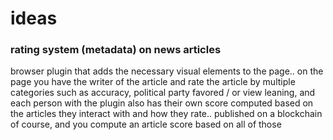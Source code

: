 # ideas



### rating system (metadata) on news articles
browser plugin that adds the necessary visual elements to the page.. on the page you have the writer of the article and rate the article by multiple categories such as accuracy, political party favored / or view leaning, and each person with the plugin also has their own score computed based on the articles they interact with and how they rate.. published on a blockchain of course, and you compute an article score based on all of those 
